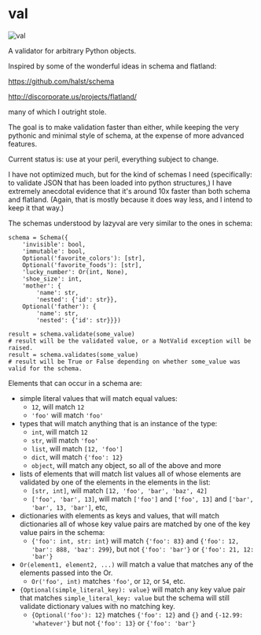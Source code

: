 val
===
![val](http://smartassradio.com/wp-content/gallery/site-images/fat-val-kilmer.jpg)

A validator for arbitrary Python objects.

Inspired by some of the wonderful ideas in schema and flatland: 

https://github.com/halst/schema

http://discorporate.us/projects/flatland/

many of which I outright stole.

The goal is to make validation faster than either, while keeping the very pythonic and minimal style of schema, at the expense of more advanced features.

Current status is: use at your peril, everything subject to change.

I have not optimized much, but for the kind of schemas I need (specifically: to validate JSON that has been loaded into python structures,) I have extremely anecdotal evidence that it's around 10x faster than both schema and flatland. (Again, that is mostly because it does way less, and I intend to keep it that way.)

The schemas understood by lazyval are very similar to the ones in schema:

    schema = Schema({
        'invisible': bool,
        'immutable': bool,
        Optional('favorite_colors'): [str],
        Optional('favorite_foods'): [str],
        'lucky_number': Or(int, None),
        'shoe_size': int,
        'mother': {
            'name': str,
            'nested': {'id': str}},
        Optional('father'): {
            'name': str,
            'nested': {'id': str}}})
    
    result = schema.validate(some_value)
    # result will be the validated value, or a NotValid exception will be raised.
    result = schema.validates(some_value)
    # result will be True or False depending on whether some_value was valid for the schema.

Elements that can occur in a schema are: 

  * simple literal values that will match equal values: 
    * `12`, will match `12`
    * `'foo'` will match `'foo'`
  * types that will match anything that is an instance of the type: 
    * `int`, will match `12`
    * `str`, will match `'foo'`
    * `list`, will match `[12, 'foo']`
    * `dict`, will match `{'foo': 12}`
    * `object`, will match any object, so all of the above and more
  * lists of elements that will match list values all of whose elements are validated by one of the elements in the elements in the list: 
    * `[str, int]`, will match `[12, 'foo', 'bar', 'baz', 42]`
    * `['foo', 'bar', 13]`, will match `['foo']` and `['foo', 13]` and `['bar', 'bar', 13, 'bar']`, etc,
  * dictionaries with elements as keys and values, that will match dictionaries all of whose key value pairs are matched by one of the key value pairs in the schema:
    * `{'foo': int, str: int}` will match `{'foo': 83}` and `{'foo': 12, 'bar': 888, 'baz': 299}`, but not `{'foo': 'bar'}` or `{'foo': 21, 12: 'bar'}`
  * `Or(element1, element2, ...)` will match a value that matches any of the elements passed into the Or.
    * `Or('foo', int)` matches `'foo'`, or `12`, or `54`, etc. 
  * `{Optional(simple_literal_key): value}` will match any key value pair that matches `simple_literal_key: value` but the schema will still validate dictionary values with no matching key.
    * `{Optional('foo'): 12}` matches `{'foo': 12}` and `{}` and `{-12.99: 'whatever'}` but not `{'foo': 13}` or `{'foo': 'bar'}`
